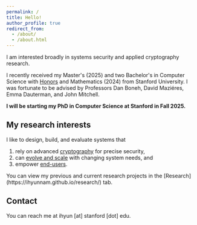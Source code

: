 ```yaml
---
permalink: /
title: Hello!
author_profile: true
redirect_from:
  - /about/
  - /about.html
---
```

I am interested broadly in systems security and applied cryptography research.

I recently received my Master's (2025) and two Bachelor's in Computer Science with [Honors](/files/The_Avg_Act_Swap__ACM_CODASPY_submission___Copy_.pdf) and Mathematics (2024) from Stanford University. I was fortunate to be advised by Professors Dan Boneh, David Maziéres, Emma Dauterman, and John Mitchell.

**I will be starting my PhD in Computer Science at Stanford in Fall 2025.**

My research interests
------
I like to design, build, and evaluate systems that
<ol>
  <li> rely on advanced <u>cryptography</u> for precise security, </li>
  <li> can <u>evolve and scale</u> with changing system needs, and </li>
  <li> empower <u>end-users</u>.</li>
</ol>
You can view my previous and current research projects in the [Research](https://ihyunnam.github.io/research/) tab.

Contact
------
You can reach me at ihyun [at] stanford [dot] edu.
